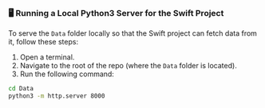 ### 🖥 Running a Local Python3 Server for the Swift Project

To serve the `Data` folder locally so that the Swift project can fetch data from it, follow these steps:

1. Open a terminal.
2. Navigate to the root of the repo (where the `Data` folder is located).
3. Run the following command:

```bash
cd Data
python3 -m http.server 8000
